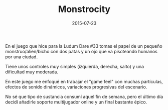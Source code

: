 ﻿---
layout: post
title: Monstrocity
date: 2015-07-23
description: Dos pies muy grandes y una ciudad que aplastar
img: assets/img/cover/monstrocity.png
tags: [Juegos]
action-text: Descarga en Itch
action-link: https://pixelatto.itch.io/monstrocity
topbutton: hidden
status: published
---

En el juego que hice para la Ludum Dare #33 tomas el papel de un pequeño monstruo/alien/bicho con dos patas y un ojo que va pisoteando humanos por una ciudad.

Tiene unos controles muy simples (izquierda, derecha, salto) y una dificultad muy moderada.

En este juego me enfoqué en trabajar el "game feel" con muchas partículas, efectos de sonido dinámicos, variaciones progresivas del escenario.

No sé que tipo de sustancia consumí aquel fin de semana, pero el último día decidí añadirle soporte multijugador online y un final bastante épico.


<!-- Sample image embed
![]({{ "/assets/img/content/cardcreatorproto.png" | absolute_url }})
<p class="image-caption">Image caption</p>
-->

<!-- Sample blockquote
<blockquote>
Del juego de cartas me olvidé poco después de empezar la aplicación.
</blockquote>
-->

<!-- Sample responsive video embed
<div class="video-container">
  <iframe style="width: 100%;" src="https://www.youtube.com/embed/liMw3yfeTdo?rel=0" frameborder="0" gesture="media" allow="encrypted-media" allowfullscreen></iframe>
</div>
<p class="image-caption">¡Trailer 2.0, con mucho swing!</p>
-->